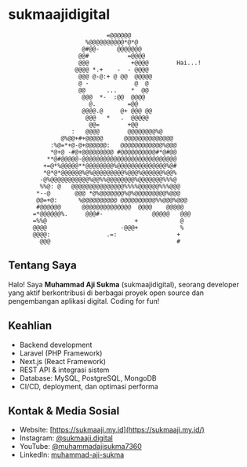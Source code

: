# sukmaajidigital

                                =@@@@@@
                          %@@@@@@@@@@*@*@
                         @#@@-     @@@@@@@
                        @@#           =@@@@
                        @@@            +@@@@        Hai...!
                       @@@@ *.+    -  - @@@@
                        @@@ @-@:+ @ @@  @@@@@
                        @ -             @  @
                        @@      ...    *  @@
                         @@@  *-  :@@  @@@@
                           @.         =@@
                         @@@@.@     @+ @@@ @@
                          @@@   *   .  @@@@@
                           @@=        +@@
                      :   @@@@        @@@@@@@@%@
                   @%@@+#+@@@@@      @@@@@@@@@@@@@@
                :%@=*+@-@+@@@@@@:   @@@@@@@@@@@@%@@@
                *@+@ -#@+@@@@@@@@@ #@@@@@@@@@@#*@#@@
               **@#@@@@@-@@@@@@@@@@@@@@@@@@@@@@@@@@@
              +=@*%@@@@@**@@@@@@@@%@@@@@@@@@@@@@@%@#
              *@*@*@@@@@@%@%@@@@@@@@@%@@@%@@@@@@%@@%
             -@%@@@@@@@@@@@%@@%%@@@@@@@@%@@@@@@@%%%@
             %%@: @   @@@@@@@@@@@@@@@%%%%@@@@@@%%%@@@
            *--@       @@@ *@%@@@@@@@%@%@@@@@@@@@%@@@
            @@=+@:      %@@@@@@@@@@ @@@@@@@@@@%%@@@%@@@
            #@@@@@@      @@@@@@@@@@@@@@  @@@@    @@@@@
           =*@@@@@@%.     @@@#-              @@@@@   @@@
           =%%@                         +            @
           @@@@                     -@@@+            %
           @@@@:                .=:                 +
             @@@                                    #

## Tentang Saya

Halo! Saya **Muhammad Aji Sukma** (sukmaajidigital), seorang developer yang aktif berkontribusi di berbagai proyek open source dan pengembangan aplikasi digital. Coding for fun!

## Keahlian

- Backend development
- Laravel (PHP Framework)
- Next.js (React Framework)
- REST API & integrasi sistem
- Database: MySQL, PostgreSQL, MongoDB
- CI/CD, deployment, dan optimasi performa

## Kontak & Media Sosial

- Website: [https://sukmaaji.my.id](https://sukmaaji.my.id/)
- Instagram: [@sukmaaji.digital](https://www.instagram.com/sukmaaji.digital/)
- YouTube: [@muhammadajisukma7360](https://www.youtube.com/@muhammadajisukma7360)
- LinkedIn: [muhammad-aji-sukma](https://www.linkedin.com/in/muhammad-aji-sukma-08b470286/)
